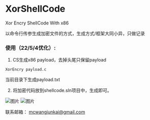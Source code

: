 # XorShellCode
Xor Encry ShellCode With x86

以命令行传参生成加密文件的方式，生成方式/框架大同小异，只做记录

### 使用（22/5/4优化）:

1. CS生成x86 payload，去掉头尾只保留payload
```
XorEncry payload.c
```
当前目录下生成payload.txt

2. 将加密代码放到shellcode.sln项目中，生成即可。

![图片](https://user-images.githubusercontent.com/95454175/166134194-5a001b62-2207-43fb-80b5-7bbee366aac6.png)
![图片](https://user-images.githubusercontent.com/95454175/166134196-c0eeceb2-f9f7-4aa9-92f1-659b3ded3e2f.png)

联系邮箱： mcwangjunkai@gmail.com
